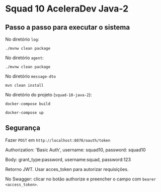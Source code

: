 # Squad 10 AceleraDev Java-2

## Passo a passo para executar o sistema

No diretório `log`:

`./mvnw clean package`

No diretório `agent`:

`./mvnw clean package`

No diretório `message-dto`

`mvn clean install`

No diretório do projeto (`squad-10-java-2`):

`docker-compose build`

`docker-compose up`


## Segurança

Fazer `POST` em `http://localhost:8070/oauth/token` 

Authorization: 'Basic Auth', username: squad10, password: squad10

Body: grant_type:password, username:squad, password:123

Retorno JWT. Usar acces_token para autorizar requisições.

No Swagger: clicar no botão authorize e preencher o campo com `bearer <access_token>`.